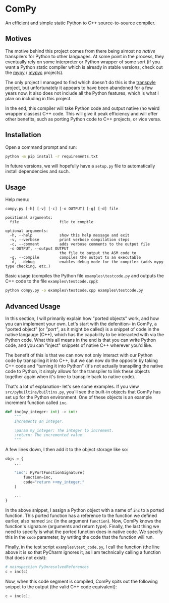 # ComPy

An efficient and simple static Python to C++ source-to-source compiler.

## Motives

The motive behind this project comes from there being almost no _native_
transpilers for Python to other languages. At some point in the process,
they eventually rely on some interpreter or Python wrapper of some sort
(if you want a Python static compiler which is already in stable versions,
check out the [mypy](https://github.com/python/mypy) /
[mypyc](https://github.com/mypyc/mypyc) projects).

The only project I managed to find which doesn't do this is the
[transpyle](https://github.com/mbdevpl/transpyle/) project, but
unfortunately it appears to have been abandoned for a few years
now. It also does not include all the Python features, which is
what I plan on including in this project.

In the end, this compiler will take Python code and output native
(no weird wrapper classes) C++ code. This will give it peak
efficiency and will offer other benefits, such as porting Python
code to C++ projects, or vice versa.

## Installation

Open a command prompt and run:
```cmd
python -m pip install -r requirements.txt
```
In future versions, we will hopefully have a `setup.py` file
to automatically install dependencies and such.

## Usage

Help menu:

```text
compy.py [-h] [-v] [-c] [-o OUTPUT] [-g] [-d] file

positional arguments:
  file                  file to compile

optional arguments:
  -h, --help            show this help message and exit
  -v, --verbose         print verbose compilation steps
  -c, --comment         adds verbose comments to the output file
  -o OUTPUT, --output OUTPUT
                        the file to output the ASM code to
  -g, --compile         compiles the output to an executable
  -d, --debug           enables debug mode for the compiler (adds mypy type checking, etc.)
```

Basic usage (compiles the Python file `examples\testcode.py`
and outputs the C++ code to the file `examples\testcode.cpp`):

```cmd
python compy.py -o examples\testcode.cpp examples\testcode.py
```

## Advanced Usage

In this section, I will primarily explain how "ported objects"
work, and how you can implement your own. Let's start with the
defenition- in ComPy, a "ported object" (or _"port"_, as it
might be called) is a snippet of code in the native langauge
(C++), which has the capability to be interacted with via the
Python code. What this all means in the end is that you can
write Python code, and you can "inject" snippets of native C++
wherever you'd like.

The benefit of this is that we can now not only interact with
our Python code by transpiling it into C++, but we can now do
the opposite by taking C++ code and "turning it into Python"
(it's not actually transpiling the native code to Python, it
simply allows for the transpiler to link these objects together
again when it's time to transpile back to native code).

That's a lot of explanation- let's see some examples. If you
view `src/pybuiltins/builtins.py`, you'll see the built-in
objects that ComPy has set up for the Python environment.
One of these objects is an example increment function called
`inc`.

```python
def inc(my_integer: int) -> int:
	"""
	Increments an integer.

	:param my_integer: The integer to increment.
	:return: The incremented value.
	"""
```

A few lines down, I then add it to the object storage like so:

```python
objs = {
    ...

    "inc": PyPortFunctionSignature(
        function=inc,
        code="return ++my_integer;"
    )

    ...
}
```

In the above snippet, I assign a Python object with a name
of `inc` to a ported function. This ported function has a
reference to the function we defined earlier, also named
`inc` (in the argument `function`). Now, ComPy knows the
function's signature (arguments and return type). Finally,
the last thing we need to specify is what the ported
function does in native code. We specify this in the `code`
parameter, by writing the code that the function will run.

Finally, in the test script `examples\test_code.py`, I call
the function (the line above it is so that PyCharm ignores it,
as I am technically calling a function that does not exist):

```python
# noinspection PyUnresolvedReferences
c = inc(c)
```

Now, when this code segment is compiled, ComPy spits out the
following snippet to the output (the valid C++ code equivalent):
```cpp
c = inc(c);
```